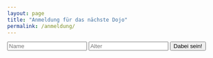 ```yaml
---
layout: page
title: "Anmeldung für das nächste Dojo"
permalink: /anmeldung/
---
```


<form onsubmit="window.location = 'mailto:klub-coderdojo-sprecher@hpi.de?subject=[Anmeldung CoderDojo]&body=Hallo,%0Ahiermit möchte ich ' + name.value + ' für das nächste CoderDojo anmelden. Er/Sie ist ' + age.value + ' Jahre alt.'; return false; + '/' ">
    <input type="text" name="name" placeholder="Name">
    <input type="number" name="age" placeholder="Alter">
    <input type="submit" value="Dabei sein!" class="btn">
</form>
